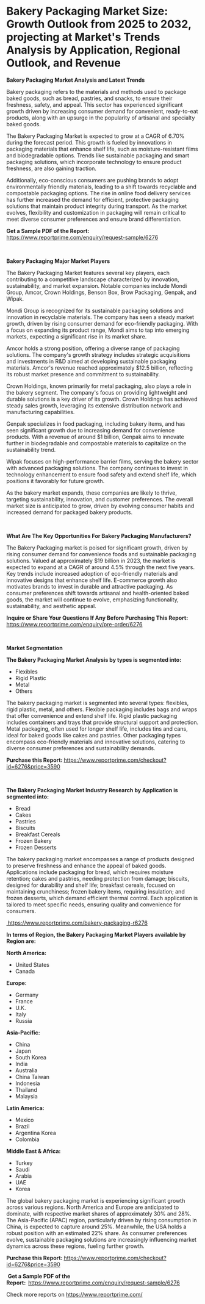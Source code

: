 <p><h1>Bakery Packaging Market Size: Growth Outlook from 2025 to 2032, projecting at Market's Trends Analysis by Application, Regional Outlook, and Revenue</h1></p><p><strong>Bakery Packaging Market Analysis and Latest Trends</strong></p>
<p><p>Bakery packaging refers to the materials and methods used to package baked goods, such as bread, pastries, and snacks, to ensure their freshness, safety, and appeal. This sector has experienced significant growth driven by increasing consumer demand for convenient, ready-to-eat products, along with an upsurge in the popularity of artisanal and specialty baked goods.</p><p>The Bakery Packaging Market is expected to grow at a CAGR of 6.70% during the forecast period. This growth is fueled by innovations in packaging materials that enhance shelf life, such as moisture-resistant films and biodegradable options. Trends like sustainable packaging and smart packaging solutions, which incorporate technology to ensure product freshness, are also gaining traction. </p><p>Additionally, eco-conscious consumers are pushing brands to adopt environmentally friendly materials, leading to a shift towards recyclable and compostable packaging options. The rise in online food delivery services has further increased the demand for efficient, protective packaging solutions that maintain product integrity during transport. As the market evolves, flexibility and customization in packaging will remain critical to meet diverse consumer preferences and ensure brand differentiation.</p></p>
<p><strong>Get a Sample PDF of the Report:&nbsp;</strong> <a href="https://www.reportprime.com/enquiry/request-sample/6276?utm_campaign=2192&utm_medium=2&utm_source=Github&utm_content=ia&utm_term=19032025&utm_id=bakery-packaging">https://www.reportprime.com/enquiry/request-sample/6276</a></p>
<p>&nbsp;</p>
<p><strong>Bakery Packaging Major Market Players</strong></p>
<p><p>The Bakery Packaging Market features several key players, each contributing to a competitive landscape characterized by innovation, sustainability, and market expansion. Notable companies include Mondi Group, Amcor, Crown Holdings, Benson Box, Brow Packaging, Genpak, and Wipak.</p><p>Mondi Group is recognized for its sustainable packaging solutions and innovation in recyclable materials. The company has seen a steady market growth, driven by rising consumer demand for eco-friendly packaging. With a focus on expanding its product range, Mondi aims to tap into emerging markets, expecting a significant rise in its market share.</p><p>Amcor holds a strong position, offering a diverse range of packaging solutions. The company's growth strategy includes strategic acquisitions and investments in R&D aimed at developing sustainable packaging materials. Amcor's revenue reached approximately $12.5 billion, reflecting its robust market presence and commitment to sustainability.</p><p>Crown Holdings, known primarily for metal packaging, also plays a role in the bakery segment. The company's focus on providing lightweight and durable solutions is a key driver of its growth. Crown Holdings has achieved steady sales growth, leveraging its extensive distribution network and manufacturing capabilities.</p><p>Genpak specializes in food packaging, including bakery items, and has seen significant growth due to increasing demand for convenience products. With a revenue of around $1 billion, Genpak aims to innovate further in biodegradable and compostable materials to capitalize on the sustainability trend.</p><p>Wipak focuses on high-performance barrier films, serving the bakery sector with advanced packaging solutions. The company continues to invest in technology enhancement to ensure food safety and extend shelf life, which positions it favorably for future growth.</p><p>As the bakery market expands, these companies are likely to thrive, targeting sustainability, innovation, and customer preferences. The overall market size is anticipated to grow, driven by evolving consumer habits and increased demand for packaged bakery products.</p></p>
<p>&nbsp;</p>
<p><strong>What Are The Key Opportunities For Bakery Packaging Manufacturers?</strong></p>
<p><p>The Bakery Packaging market is poised for significant growth, driven by rising consumer demand for convenience foods and sustainable packaging solutions. Valued at approximately $19 billion in 2023, the market is expected to expand at a CAGR of around 4.5% through the next five years. Key trends include increased adoption of eco-friendly materials and innovative designs that enhance shelf life. E-commerce growth also motivates brands to invest in durable and attractive packaging. As consumer preferences shift towards artisanal and health-oriented baked goods, the market will continue to evolve, emphasizing functionality, sustainability, and aesthetic appeal.</p></p>
<p><strong>Inquire or Share Your Questions If Any Before Purchasing This Report:</strong> <a href="https://www.reportprime.com/enquiry/pre-order/6276?utm_campaign=2192&utm_medium=2&utm_source=Github&utm_content=ia&utm_term=19032025&utm_id=bakery-packaging">https://www.reportprime.com/enquiry/pre-order/6276</a></p>
<p>&nbsp;</p>
<p><strong>Market Segmentation</strong></p>
<p><strong>The Bakery Packaging Market Analysis by types is segmented into:</strong></p>
<p><ul><li>Flexibles</li><li>Rigid Plastic</li><li>Metal</li><li>Others</li></ul></p>
<p><p>The bakery packaging market is segmented into several types: flexibles, rigid plastic, metal, and others. Flexible packaging includes bags and wraps that offer convenience and extend shelf life. Rigid plastic packaging includes containers and trays that provide structural support and protection. Metal packaging, often used for longer shelf life, includes tins and cans, ideal for baked goods like cakes and pastries. Other packaging types encompass eco-friendly materials and innovative solutions, catering to diverse consumer preferences and sustainability demands.</p></p>
<p><strong>Purchase this Report:&nbsp;</strong><a href="https://www.reportprime.com/checkout?id=6276&price=3590&utm_campaign=2192&utm_medium=2&utm_source=Github&utm_content=ia&utm_term=19032025&utm_id=bakery-packaging">https://www.reportprime.com/checkout?id=6276&price=3590</a></p>
<p>&nbsp;</p>
<p><strong>The Bakery Packaging Market Industry Research by Application is segmented into:</strong></p>
<p><ul><li>Bread</li><li>Cakes</li><li>Pastries</li><li>Biscuits</li><li>Breakfast Cereals</li><li>Frozen Bakery</li><li>Frozen Desserts</li></ul></p>
<p><p>The bakery packaging market encompasses a range of products designed to preserve freshness and enhance the appeal of baked goods. Applications include packaging for bread, which requires moisture retention; cakes and pastries, needing protection from damage; biscuits, designed for durability and shelf life; breakfast cereals, focused on maintaining crunchiness; frozen bakery items, requiring insulation; and frozen desserts, which demand efficient thermal control. Each application is tailored to meet specific needs, ensuring quality and convenience for consumers.</p></p>
<p><a href="https://www.reportprime.com/bakery-packaging-r6276?utm_campaign=2192&utm_medium=2&utm_source=Github&utm_content=ia&utm_term=19032025&utm_id=bakery-packaging">&nbsp;https://www.reportprime.com/bakery-packaging-r6276</a></p>
<p><strong>In terms of Region, the Bakery Packaging Market Players available by Region are:</strong></p>
<p>
    <p> <strong> North America: </strong>
        <ul>
            <li>United States</li>
            <li>Canada</li>
        </ul>
        </p> 
    <p> <strong> Europe: </strong>
        <ul>
            <li>Germany</li>
            <li>France</li>
            <li>U.K.</li>
            <li>Italy</li>
            <li>Russia</li>
        </ul>
        </p> 
    <p> <strong> Asia-Pacific: </strong>
        <ul>
            <li>China</li>
            <li>Japan</li>
            <li>South Korea</li>
            <li>India</li>
            <li>Australia</li>
            <li>China Taiwan</li>
            <li>Indonesia</li>
            <li>Thailand</li>
            <li>Malaysia</li>
        </ul>
        </p> 
    <p> <strong> Latin America: </strong>
        <ul>
            <li>Mexico</li>
            <li>Brazil</li>
            <li>Argentina Korea</li>
            <li>Colombia</li>
        </ul>
        </p> 
    <p> <strong> Middle East & Africa: </strong>
        <ul>
            <li>Turkey</li>
            <li>Saudi</li>
            <li>Arabia</li>
            <li>UAE</li>
            <li>Korea</li>
        </ul>
    </p>
    </p>
<p><p>The global bakery packaging market is experiencing significant growth across various regions. North America and Europe are anticipated to dominate, with respective market shares of approximately 30% and 28%. The Asia-Pacific (APAC) region, particularly driven by rising consumption in China, is expected to capture around 25%. Meanwhile, the USA holds a robust position with an estimated 22% share. As consumer preferences evolve, sustainable packaging solutions are increasingly influencing market dynamics across these regions, fueling further growth.</p></p>
<p><strong>Purchase this Report: </strong><a href="https://www.reportprime.com/checkout?id=6276&price=3590&utm_campaign=2192&utm_medium=2&utm_source=Github&utm_content=ia&utm_term=19032025&utm_id=bakery-packaging">https://www.reportprime.com/checkout?id=6276&price=3590</a></p>
<p>&nbsp;<strong>Get a Sample PDF of the Report:&nbsp;&nbsp;</strong><a href="https://www.reportprime.com/enquiry/request-sample/6276?utm_campaign=2192&utm_medium=2&utm_source=Github&utm_content=ia&utm_term=19032025&utm_id=bakery-packaging">https://www.reportprime.com/enquiry/request-sample/6276</a></p>
<p><strong></strong></p>
<p>Check more reports on <a href="https://www.reportprime.com/?utm_campaign=2192&utm_medium=2&utm_source=Github&utm_content=ia&utm_term=19032025&utm_id=bakery-packaging">https://www.reportprime.com/</a></p>